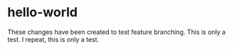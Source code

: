 # hello-world
These changes have been created to test feature branching. This is only a test.
I repeat, this is only a test.
